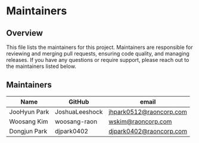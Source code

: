 # Maintainers

## Overview

This file lists the maintainers for this project. Maintainers are responsible for reviewing and merging pull requests, ensuring code quality, and managing releases. 
If you have any questions or require support, please reach out to the maintainers listed below.

## Maintainers

| Name                      | GitHub                  | email                                      |
|---------------------------|-------------------------|--------------------------------------------|
| JooHyun Park              | JoshuaLeeshock          | jhpark0512@raoncorp.com                    |
| Woosang Kim               | woosang-raon            | wskim@raoncorp.com                         |
| Dongjun Park              | djpark0402              | djpark0402@raoncorp.com                    |
